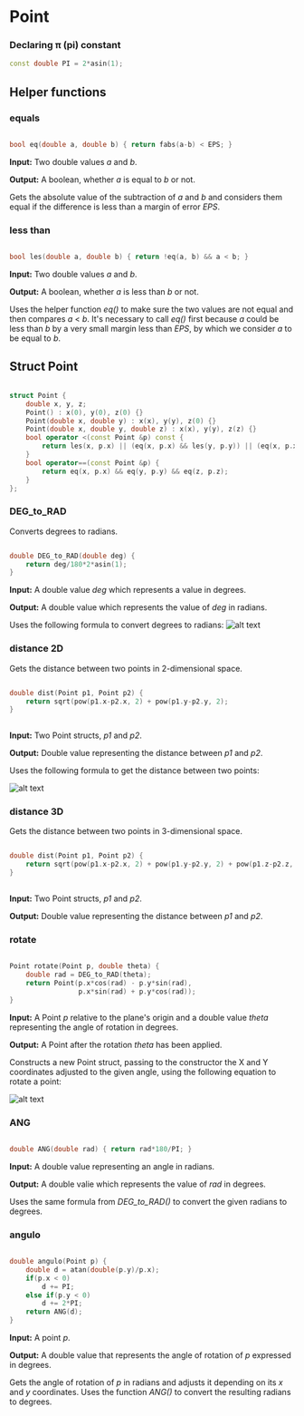# Point

### Declaring π (pi) constant
```cpp
const double PI = 2*asin(1);
```
## Helper functions

### equals
```cpp

bool eq(double a, double b) { return fabs(a-b) < EPS; }

```

**Input:** Two double values _a_ and _b_.

**Output:** A boolean, whether _a_ is equal to _b_ or not.

Gets the absolute value of the subtraction of _a_ and _b_ and considers them equal if the difference is less than a margin of error _EPS_.

### less than
```cpp

bool les(double a, double b) { return !eq(a, b) && a < b; }

```

**Input:** Two double values _a_ and _b_.

**Output:** A boolean, whether _a_ is less than _b_ or not.

Uses the helper function _eq()_ to make sure the two values are not equal and then compares  _a_ < _b_. It's necessary to call _eq()_ first because _a_ could be less than _b_ by a very small margin less than _EPS_, by which we consider _a_ to be equal to _b_.

## Struct Point

```cpp

struct Point {
	double x, y, z;
	Point() : x(0), y(0), z(0) {}
	Point(double x, double y) : x(x), y(y), z(0) {}
	Point(double x, double y, double z) : x(x), y(y), z(z) {}
	bool operator <(const Point &p) const {
        return les(x, p.x) || (eq(x, p.x) && les(y, p.y)) || (eq(x, p.x) && eq(y, p.y) && les(z, p.z));
	}
    bool operator==(const Point &p) {
        return eq(x, p.x) && eq(y, p.y) && eq(z, p.z);
    }
};

```

### DEG_to_RAD

Converts degrees to radians.

```cpp

double DEG_to_RAD(double deg) {
    return deg/180*2*asin(1);
}

```

**Input:** A double value _deg_ which represents a value in degrees.

**Output:** A double value which represents the value of _deg_ in radians.

Uses the following formula to convert degrees to radians:
![alt text](http://www.radianstodegrees.net/img/degrees-to-radians2.png)

### distance 2D

Gets the distance between two points in 2-dimensional space.

```cpp

double dist(Point p1, Point p2) {
	return sqrt(pow(p1.x-p2.x, 2) + pow(p1.y-p2.y, 2);
}
	
```

**Input:** Two Point structs, _p1_ and _p2_.

**Output:** Double value representing the distance between _p1_ and _p2_.

Uses the following formula to get the distance between two points:

![alt text](http://www.onlinemath4all.com/images/dbtpformula.png)

### distance 3D

Gets the distance between two points in 3-dimensional space.

```cpp

double dist(Point p1, Point p2) {
	return sqrt(pow(p1.x-p2.x, 2) + pow(p1.y-p2.y, 2) + pow(p1.z-p2.z, 2));
}
	
```

**Input:** Two Point structs, _p1_ and _p2_.

**Output:** Double value representing the distance between _p1_ and _p2_.

### rotate

```cpp

Point rotate(Point p, double theta) {
	double rad = DEG_to_RAD(theta);
	return Point(p.x*cos(rad) - p.y*sin(rad),
				 p.x*sin(rad) + p.y*cos(rad));
}

```

**Input:** A Point _p_ relative to the plane's origin and a double value _theta_ representing the angle of rotation in degrees.

**Output:** A Point after the rotation _theta_ has been applied.

Constructs a new Point struct, passing to the constructor the X and Y coordinates adjusted to the given angle, using the following equation to rotate a point:

![alt text](https://i.imgur.com/ryNN05z.png)

### ANG

```cpp

double ANG(double rad) { return rad*180/PI; }

```
**Input:** A double value representing an angle in radians.

**Output:** A double valie which represents the value of _rad_ in degrees.

Uses the same formula from _DEG_to_RAD()_ to convert the given radians to degrees.

### angulo

```cpp

double angulo(Point p) {
	double d = atan(double(p.y)/p.x);
	if(p.x < 0)
		d += PI;
	else if(p.y < 0)
		d += 2*PI;
	return ANG(d);
}

```
**Input:** A point _p_.

**Output:** A double value that represents the angle of rotation of _p_ expressed in degrees.

Gets the angle of rotation of _p_ in radians and adjusts it depending on its _x_ and _y_ coordinates. Uses the function _ANG()_ to convert the resulting radians to degrees.

